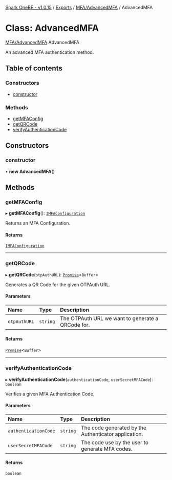 [Spark OneBE - v1.0.15](../README.md) / [Exports](../modules.md) / [MFA/AdvancedMFA](../modules/MFA_AdvancedMFA.md) / AdvancedMFA

# Class: AdvancedMFA

[MFA/AdvancedMFA](../modules/MFA_AdvancedMFA.md).AdvancedMFA

An advanced MFA authentication method.

## Table of contents

### Constructors

- [constructor](MFA_AdvancedMFA.AdvancedMFA.md#constructor)

### Methods

- [getMFAConfig](MFA_AdvancedMFA.AdvancedMFA.md#getmfaconfig)
- [getQRCode](MFA_AdvancedMFA.AdvancedMFA.md#getqrcode)
- [verifyAuthenticationCode](MFA_AdvancedMFA.AdvancedMFA.md#verifyauthenticationcode)

## Constructors

### constructor

• **new AdvancedMFA**()

## Methods

### getMFAConfig

▸ **getMFAConfig**(): [`IMFAConfiguration`](../interfaces/MFA_AdvancedMFA.IMFAConfiguration.md)

Returns an MFA Configuration.

#### Returns

[`IMFAConfiguration`](../interfaces/MFA_AdvancedMFA.IMFAConfiguration.md)

___

### getQRCode

▸ **getQRCode**(`otpAuthURL`): [`Promise`]( https://developer.mozilla.org/en-US/docs/Web/JavaScript/Reference/Global_Objects/Promise )<`Buffer`\>

Generates a QR Code for the given OTPAuth URL.

#### Parameters

| Name | Type | Description |
| :------ | :------ | :------ |
| `otpAuthURL` | `string` | The OTPAuth URL we want to generate a QRCode for. |

#### Returns

[`Promise`]( https://developer.mozilla.org/en-US/docs/Web/JavaScript/Reference/Global_Objects/Promise )<`Buffer`\>

___

### verifyAuthenticationCode

▸ **verifyAuthenticationCode**(`authenticationCode`, `userSecretMFACode`): `boolean`

Verifies a given MFA Authentication Code.

#### Parameters

| Name | Type | Description |
| :------ | :------ | :------ |
| `authenticationCode` | `string` | The code generated by the Authenticator application. |
| `userSecretMFACode` | `string` | The code use by the user to generate MFA codes. |

#### Returns

`boolean`
